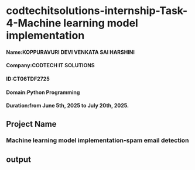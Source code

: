 # codtechitsolutions-internship-Task-4-Machine learning model implementation
#### Name:KOPPURAVURI DEVI VENKATA SAI HARSHINI
#### Company:CODTECH IT SOLUTIONS
#### ID:CT06TDF2725
#### Domain:Python Programming
#### Duration:from June 5th, 2025 to July 20th, 2025.
## Project Name
### Machine learning model implementation-spam email detection
## output
###
